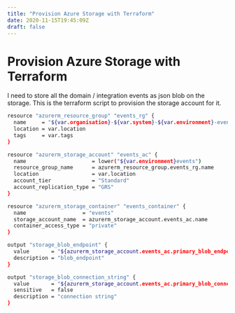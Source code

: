 ```yaml
---
title: "Provision Azure Storage with Terraform"
date: 2020-11-15T19:45:09Z
draft: false
---
```

# Provision Azure Storage with Terraform

I need to store all the domain / integration events as json blob on the storage. This is the terraform script to provision the storage account for it.

```bash
resource "azurerm_resource_group" "events_rg" {
  name     = "${var.organisation}-${var.system}-${var.environment}-events-${var.location}"
  location = var.location
  tags     = var.tags
}

resource "azurerm_storage_account" "events_ac" {
  name                     = lower("${var.environment}events")
  resource_group_name      = azurerm_resource_group.events_rg.name
  location                 = var.location
  account_tier             = "Standard"
  account_replication_type = "GRS"
}

resource "azurerm_storage_container" "events_container" {
  name                  = "events"
  storage_account_name  = azurerm_storage_account.events_ac.name
  container_access_type = "private"
}

output "storage_blob_endpoint" {
  value       = "${azurerm_storage_account.events_ac.primary_blob_endpoint}"
  description = "blob_endpoint"
}

output "storage_blob_connection_string" {
  value       = "${azurerm_storage_account.events_ac.primary_blob_connection_string}"
  sensitive   = false
  description = "connection string"
}

```

